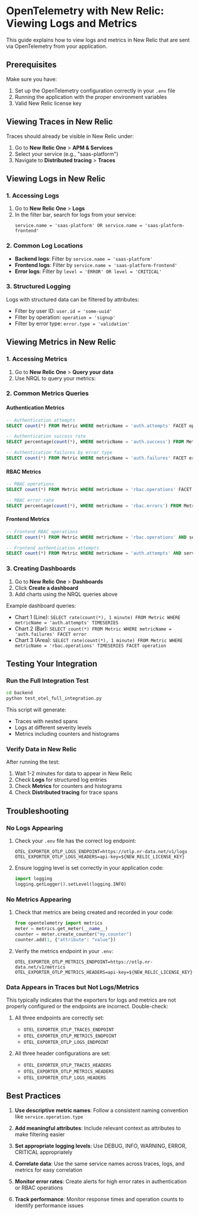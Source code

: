 # OpenTelemetry with New Relic: Viewing Logs and Metrics

This guide explains how to view logs and metrics in New Relic that are sent via OpenTelemetry from your application.

## Prerequisites

Make sure you have:
1. Set up the OpenTelemetry configuration correctly in your `.env` file
2. Running the application with the proper environment variables
3. Valid New Relic license key

## Viewing Traces in New Relic

Traces should already be visible in New Relic under:
1. Go to **New Relic One** > **APM & Services**
2. Select your service (e.g., "saas-platform")
3. Navigate to **Distributed tracing** > **Traces**

## Viewing Logs in New Relic

### 1. Accessing Logs

1. Go to **New Relic One** > **Logs**
2. In the filter bar, search for logs from your service:
   ```
   service.name = 'saas-platform' OR service.name = 'saas-platform-frontend'
   ```

### 2. Common Log Locations

- **Backend logs**: Filter by `service.name = 'saas-platform'`
- **Frontend logs**: Filter by `service.name = 'saas-platform-frontend'`
- **Error logs**: Filter by `level = 'ERROR' OR level = 'CRITICAL'`

### 3. Structured Logging

Logs with structured data can be filtered by attributes:
- Filter by user ID: `user.id = 'some-uuid'`
- Filter by operation: `operation = 'signup'`
- Filter by error type: `error.type = 'validation'`

## Viewing Metrics in New Relic

### 1. Accessing Metrics

1. Go to **New Relic One** > **Query your data**
2. Use NRQL to query your metrics:

### 2. Common Metrics Queries

#### Authentication Metrics
```sql
-- Authentication attempts
SELECT count(*) FROM Metric WHERE metricName = 'auth.attempts' FACET operation

-- Authentication success rate
SELECT percentage(count(*), WHERE metricName = 'auth.success') FROM Metric WHERE metricName IN ('auth.success', 'auth.failures')

-- Authentication failures by error type
SELECT count(*) FROM Metric WHERE metricName = 'auth.failures' FACET error
```

#### RBAC Metrics
```sql
-- RBAC operations
SELECT count(*) FROM Metric WHERE metricName = 'rbac.operations' FACET operation

-- RBAC error rate
SELECT percentage(count(*), WHERE metricName = 'rbac.errors') FROM Metric WHERE metricName IN ('rbac.operations', 'rbac.errors')
```

#### Frontend Metrics
```sql
-- Frontend RBAC operations
SELECT count(*) FROM Metric WHERE metricName = 'rbac.operations' AND service.name = 'saas-platform-frontend' FACET operation

-- Frontend authentication attempts
SELECT count(*) FROM Metric WHERE metricName = 'auth.attempts' AND service.name = 'saas-platform-frontend' FACET operation
```

### 3. Creating Dashboards

1. Go to **New Relic One** > **Dashboards**
2. Click **Create a dashboard**
3. Add charts using the NRQL queries above

Example dashboard queries:
- Chart 1 (Line): `SELECT rate(count(*), 1 minute) FROM Metric WHERE metricName = 'auth.attempts' TIMESERIES`
- Chart 2 (Bar): `SELECT count(*) FROM Metric WHERE metricName = 'auth.failures' FACET error`
- Chart 3 (Area): `SELECT rate(count(*), 1 minute) FROM Metric WHERE metricName = 'rbac.operations' TIMESERIES FACET operation`

## Testing Your Integration

### Run the Full Integration Test

```bash
cd backend
python test_otel_full_integration.py
```

This script will generate:
- Traces with nested spans
- Logs at different severity levels
- Metrics including counters and histograms

### Verify Data in New Relic

After running the test:
1. Wait 1-2 minutes for data to appear in New Relic
2. Check **Logs** for structured log entries
3. Check **Metrics** for counters and histograms
4. Check **Distributed tracing** for trace spans

## Troubleshooting

### No Logs Appearing

1. Check your `.env` file has the correct log endpoint:
   ```
   OTEL_EXPORTER_OTLP_LOGS_ENDPOINT=https://otlp.nr-data.net/v1/logs
   OTEL_EXPORTER_OTLP_LOGS_HEADERS=api-key=${NEW_RELIC_LICENSE_KEY}
   ```

2. Ensure logging level is set correctly in your application code:
   ```python
   import logging
   logging.getLogger().setLevel(logging.INFO)
   ```

### No Metrics Appearing

1. Check that metrics are being created and recorded in your code:
   ```python
   from opentelemetry import metrics
   meter = metrics.get_meter(__name__)
   counter = meter.create_counter("my.counter")
   counter.add(1, {"attribute": "value"})
   ```

2. Verify the metrics endpoint in your `.env`:
   ```
   OTEL_EXPORTER_OTLP_METRICS_ENDPOINT=https://otlp.nr-data.net/v1/metrics
   OTEL_EXPORTER_OTLP_METRICS_HEADERS=api-key=${NEW_RELIC_LICENSE_KEY}
   ```

### Data Appears in Traces but Not Logs/Metrics

This typically indicates that the exporters for logs and metrics are not properly configured or the endpoints are incorrect. Double-check:

1. All three endpoints are correctly set:
   - `OTEL_EXPORTER_OTLP_TRACES_ENDPOINT`
   - `OTEL_EXPORTER_OTLP_METRICS_ENDPOINT`
   - `OTEL_EXPORTER_OTLP_LOGS_ENDPOINT`

2. All three header configurations are set:
   - `OTEL_EXPORTER_OTLP_TRACES_HEADERS`
   - `OTEL_EXPORTER_OTLP_METRICS_HEADERS`
   - `OTEL_EXPORTER_OTLP_LOGS_HEADERS`

## Best Practices

1. **Use descriptive metric names**: Follow a consistent naming convention like `service.operation.type`

2. **Add meaningful attributes**: Include relevant context as attributes to make filtering easier

3. **Set appropriate logging levels**: Use DEBUG, INFO, WARNING, ERROR, CRITICAL appropriately

4. **Correlate data**: Use the same service names across traces, logs, and metrics for easy correlation

5. **Monitor error rates**: Create alerts for high error rates in authentication or RBAC operations

6. **Track performance**: Monitor response times and operation counts to identify performance issues